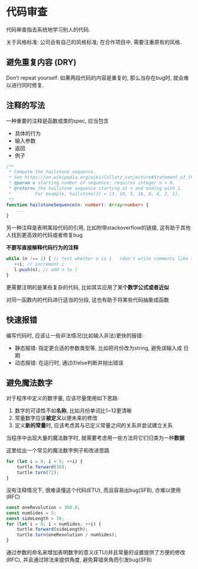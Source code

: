 # 代码审查

代码审查指去系统地学习别人的代码.

关于风格标准:
公司会有自己的风格标准; 在合作项目中, 需要注重原有的风格.

## 避免重复内容 (DRY)

Don’t repeat yourself. 如果两段代码的内容是重复的, 那么当存在bug时, 就会难以进行同时修复.

## 注释的写法

一种重要的注释是函数或类的spec, 应当包含
- 具体的行为
- 输入参数
- 返回
- 例子

```typescript
/**
 * Compute the hailstone sequence.
 * See https://en.wikipedia.org/wiki/Collatz_conjecture#Statement_of_the_problem
 * @param n starting number of sequence; requires integer n > 0.
 * @returns the hailstone sequence starting at n and ending with 1.
 *         For example, hailstone(3) = [3, 10, 5, 16, 8, 4, 2, 1].
 */
function hailstoneSequence(n: number): Array<number> {
    ...
}
```

另一种注释是表明某段代码的引用, 比如附带stackoverflow的链接, 这有助于其他人找到更高效的代码或者修复bug

**不要写直接解释代码行为的注释**
```typescript
while (n !== 1) { // test whether n is 1   (don't write comments like this!)
   ++i; // increment i
   l.push(n); // add n to l
}
```

更需要注明的是某些复杂的代码, 比如其实应用了某**个数学公式或者近似**

对同一函数内的代码进行适当的分段, 这也有助于将某些代码抽象成函数

## 快速报错

编写代码时, 应该让一些非法情况(比如输入非法)更快的报错:
- 静态报错: 指定更合适的参数类型等, 比如把月份改为string, 避免误输入成 日期
- 动态报错: 在运行时, 通过if/else判断并抛出错误

## 避免魔法数字

对于程序中定义的数字量, 应该尽量使用如下思路:
1. 数字的可读性不如**名称**, 比如月份单词比1~12更清晰
1. 常量数字应该**被定义**以便未来的修改
1. 定义**新的常量**时, 应该考虑其与已定义常量之间的关系并尝试建立关系

当程序中出现大量的魔法数字时, 就需要考虑用一些方法将它们归类为一种**数据**

这里给出一个常见的魔法数字例子和改进思路
```typescript
for (let i = 0; i < 5; ++i) {
    turtle.forward(36);
    turtle.turn(72);
}
```
没有注释情况下, 很难读懂这个代码(ETU), 而且容易出bug(SFB), 亦难以使用(RFC)

```typescript
const oneRevolution = 360.0;
const numSides = 5;
const sideLength = 36;
for (let i = 0; i < numSides; ++i) {
    turtle.forward(sideLength);
    turtle.turn(oneRevolution / numSides);
}
```
通过参数的命名来增加表明数字的意义(ETU)并且常量的设置提供了方便的修改(RFC), 并且通过除法来提供角度, 避免算错夹角而引发bug(SFB)
